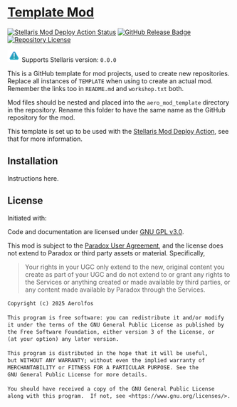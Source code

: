 # [Template Mod](https://steamcommunity.com/sharedfiles/filedetails/?id=TEMPLATE)
[![Stellaris Mod Deploy Action Status](https://github.com/aerolfos/aero_mod_template/actions/workflows/deployStellarisMod.yml/badge.svg)](https://github.com/aerolfos/aero_mod_template/actions/workflows/deployStellarisMod.yml)
[![GitHub Release Badge](https://img.shields.io/github/v/release/aerolfos/aero_mod_template?logo=github&style=flat)](https://github.com/Aerolfos/aero_mod_template/releases/latest)
[![Repository License](https://img.shields.io/github/license/aerolfos/aero_mod_template?style=flat&color=brightgreen)](LICENSE)

![Blue Triangle](https://raw.githubusercontent.com/Aerolfos/stellaris_mod_deploy_action/main/assets/blue_caution_triangle.png) Supports Stellaris version: `0.0.0`

This is a GitHub template for mod projects, used to create new repositories. Replace all instances of `TEMPLATE` when using to create an actual mod. Remember the links too in `README.md` and `workshop.txt` both.

Mod files should be nested and placed into the `aero_mod_template` directory in the repository. Rename this folder to have the same name as the GitHub repository for the mod.

This template is set up to be used with the [Stellaris Mod Deploy Action](https://github.com/aerolfos/stellaris_mod_deploy_action), see that for more information.


## Installation
Instructions here.


## License
Initiated with:

Code and documentation are licensed under [GNU GPL v3.0](LICENSE).

This mod is subject to the [Paradox User Agreement](https://legal.paradoxplaza.com/eula), and the license does not extend to Paradox or third party assets or material. Specifically,

> Your rights in your UGC only extend to the new, original content you create as part of your UGC and do not extend to or grant any rights to the Services or anything created or made available by third parties, or any content made available by Paradox through the Services.

    Copyright (c) 2025 Aerolfos

    This program is free software: you can redistribute it and/or modify
    it under the terms of the GNU General Public License as published by
    the Free Software Foundation, either version 3 of the License, or
    (at your option) any later version.

    This program is distributed in the hope that it will be useful,
    but WITHOUT ANY WARRANTY; without even the implied warranty of
    MERCHANTABILITY or FITNESS FOR A PARTICULAR PURPOSE. See the
    GNU General Public License for more details.

    You should have received a copy of the GNU General Public License
    along with this program.  If not, see <https://www.gnu.org/licenses/>.

